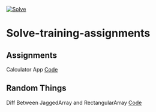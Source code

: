 [![Solve](https://solvefixedinco.wpengine.com/wp-content/uploads/2022/09/Loog_main.svg)](https://solvefixedincome.com/)
# Solve-training-assignments
## Assignments 
  Calculator App [Code](https://github.com/InspiredEnigma12477/Solve-training-assignments/blob/master/FirstConsoleApp/FirstConsoleApp/Program.cs)


## Random Things
  Diff Between JaggedArray and RectangularArray [Code](https://github.com/InspiredEnigma12477/Solve-training-assignments/blob/master/Random-trials/Random-trials/Program.cs)
  
